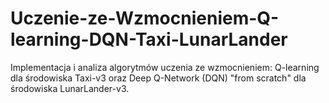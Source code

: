 # Uczenie-ze-Wzmocnieniem-Q-learning-DQN-Taxi-LunarLander
Implementacja i analiza algorytmów uczenia ze wzmocnieniem: Q-learning dla środowiska Taxi-v3 oraz Deep Q-Network (DQN) "from scratch" dla środowiska LunarLander-v3. 
